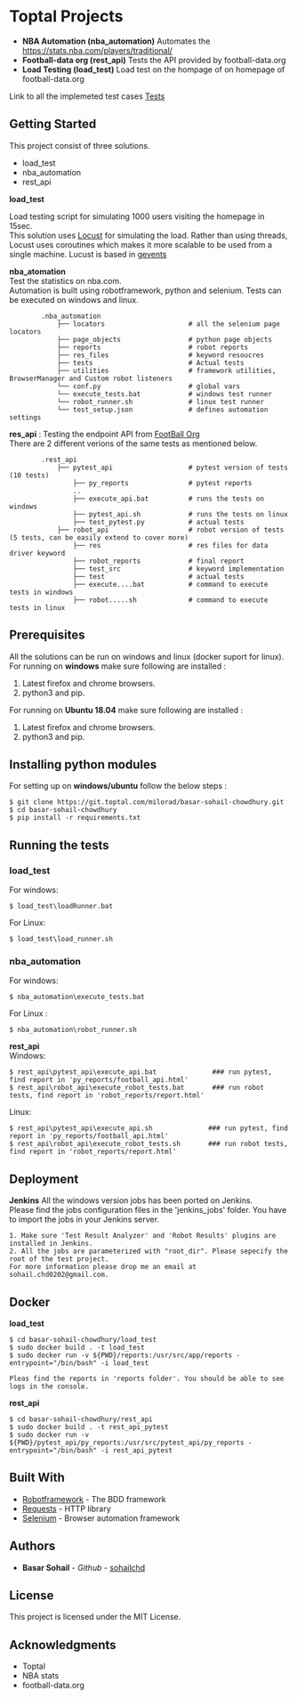 # Toptal Projects 

*   **NBA Automation (nba_automation)** Automates the  https://stats.nba.com/players/traditional/ 
*   **Football-data org (rest_api)** Tests the API provided by football-data.org
*   **Load Testing (load_test)** Load test on the hompage of on homepage of football-data.org

Link to all the implemeted test cases [Tests](https://git.toptal.com/milorad/basar-sohail-chowdhury/blob/master/testcases.md)


## Getting Started

This project consist of three solutions.  
* load_test
* nba_automation
* rest_api


**load_test** 

Load testing script for simulating 1000 users visiting the homepage in 15sec.  
This solution uses [Locust](https://locust.io/) for simulating the load. Rather than using
threads, Locust uses coroutines which makes it more scalable to be used from a   
single machine. Lucust is based in [gevents](http://www.gevent.org/)  



**nba_atomation**  
Test the statistics on nba.com.  
Automation is built using robotframework, python and selenium. Tests can be executed on windows and linux.  
> 
            .nba_automation
                ├── locators                     # all the selenium page locators     
                ├── page_objects                 # python page objects    
                ├── reports                      # robot reports     
                ├── res_files                    # keyword resoucres    
                ├── tests                        # Actual tests  
                ├── utilities                    # framework utilities, BrowserManager and Custom robot listeners   
                └── conf.py                      # global vars     
                └── execute_tests.bat            # windows test runner     
                └── robot_runner.sh              # linux test runner   
                └── test_setup.json              # defines automation settings    




**res_api** : Testing the endpoint API from [FootBall Org](https://www.football-data.org/)     
There are 2 different verions of the same tests as mentioned below.   

>
            .rest_api
                ├── pytest_api                   # pytest version of tests (10 tests)    
                    ├── py_reports               # pytest reports     
                    ..
                    ├── execute_api.bat          # runs the tests on windows     
                    ├── pytest_api.sh            # runs the tests on linux    
                    ├── test_pytest.py           # actual tests      
                ├── robot_api                    # robot version of tests (5 tests, can be easily extend to cover more)      
                    ├── res                      # res files for data driver keyword    
                    ├── robot_reports            # final report   
                    ├── test_src                 # keyword implementation   
                    ├── test                     # actual tests   
                    ├── execute....bat           # command to execute tests in windows    
                    ├── robot.....sh             # command to execute tests in linux   




## **Prerequisites**
All the solutions can be run on windows and linux (docker suport for linux).    
For running on **windows** make sure following are installed :  
1. Latest firefox and chrome browsers.
2. python3 and pip.

For running on **Ubuntu 18.04** make sure following are installed :  
1. Latest firefox and chrome browsers.
2. python3 and pip.


## **Installing python modules**
For setting up on **windows/ubuntu** follow the below steps :  
>
    $ git clone https://git.toptal.com/milorad/basar-sohail-chowdhury.git     
    $ cd basar-sohail-chowdhury     
    $ pip install -r requirements.txt     



## Running the tests

### **load_test**
For windows:
>    
    $ load_test\loadRunner.bat   

    
For Linux:  
>    
    $ load_test\load_runner.sh  



### **nba_automation**

For windows:
> 
    $ nba_automation\execute_tests.bat    


For Linux :
>  
    $ nba_automation\robot_runner.sh    


**rest_api**  
Windows:
> 
    $ rest_api\pytest_api\execute_api.bat              ### run pytest, find report in 'py_reports/football_api.html'
    $ rest_api\robot_api\execute_robot_tests.bat       ### run robot tests, find report in 'robot_reports/report.html'
 

Linux:
>  
    $ rest_api\pytest_api\execute_api.sh              ### run pytest, find report in 'py_reports/football_api.html'
    $ rest_api\robot_api\execute_robot_tests.sh       ### run robot tests, find report in 'robot_reports/report.html'
 



## Deployment

**Jenkins**
All the windows version jobs has been ported on Jenkins.  
Please find the jobs configuration files in the 'jenkins_jobs' folder. 
You have to import the jobs in your Jenkins server. 

> 
    1. Make sure 'Test Result Analyzer' and 'Robot Results' plugins are installed in Jenkins.
    2. All the jobs are parameterized with "root_dir". Please sepecify the root of the test project.   
    For more information please drop me an email at sohail.chd0202@gmail.com.    
 
## Docker

**load_test**  
>
    $ cd basar-sohail-chowdhury/load_test
    $ sudo docker build . -t load_test
    $ sudo docker run -v ${PWD}/reports:/usr/src/app/reports -entrypoint="/bin/bash" -i load_test

    Pleas find the reports in 'reports folder'. You should be able to see logs in the console.

**rest_api**

> 
    $ cd basar-sohail-chowdhury/rest_api
    $ sudo docker build . -t rest_api_pytest
    $ sudo docker run -v ${PWD}/pytest_api/py_reports:/usr/src/pytest_api/py_reports -entrypoint="/bin/bash" -i rest_api_pytest





## Built With

* [Robotframework](http://robotframework.org/) - The BDD framework
* [Requests](http://docs.python-requests.org/en/master/) - HTTP library
* [Selenium](https://www.seleniumhq.org/) - Browser automation framework


## Authors

* **Basar Sohail** - *Github* - [sohailchd](https://github.com/sohailchd)

## License

This project is licensed under the MIT License.

## Acknowledgments

* Toptal
* NBA stats
* football-data.org
